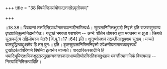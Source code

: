 +++
title = "38 विषयेन्द्रियसंयोगाद्यत्तदग्रेऽमृतोपमम्"

+++
  
  
॥18.38॥ विषयाणां
तत्तदिन्द्रियार्थानामन्नपानादीनामित्यर्थः। सुखतानिमित्तक्षुदादौ निवृत्ते
इति राजससुखस्य दृष्टप्रातिकूल्यनिदानोक्तिः। यदुक्तं भगवता पराशरेण --
अग्नेः शीतेन तोयस्य तृषा भक्तस्य च क्षुधा। क्रियते सुखकर्तृत्वं
तद्विलोमस्य चेतरैः \[वि.पु.1।17।64\] इति। क्षुत्तृष्णोपशमं
तद्वच्छीताद्युपशमं सुखम्। मन्यते बालबुद्धित्वाद्दुःखमेव हि तत्
पुनः॥ इति। दृष्टसुखतानिमित्तनिवृत्तौ उपेक्षणीयतामात्रव्यावृत्त्यर्थं
दुःखोदर्कत्वंपरिणामे विषमिव इत्यनेन व्यज्यते। पारदारिकरसादीनि हि
भयादिभूयिष्ठक्षणिकक्षुद्रतरसुखान्यनन्तरकालभाव्यतिघोरनिरतिशयदुःखाय
भवन्तीत्यागामिकं विषत्वमाह -- निरयादिनिमित्तत्वादिति।  
  
